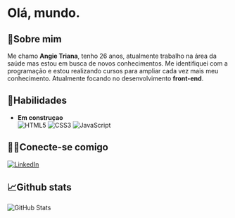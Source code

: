 # Olá, mundo.

## 💬Sobre mim 
Me chamo **Angie Triana**, tenho 26 anos, atualmente trabalho na área da saúde mas estou em busca de novos conhecimentos. Me identifiquei com a programação e estou realizando cursos para ampliar cada vez mais meu conhecimento. Atualmente focando no desenvolvimento **front-end**. 

## 🎯Habilidades
- **Em construçao**
<br>![HTML5](https://img.shields.io/badge/HTML5-E34F26?style=for-the-badge&logo=html5&logoColor=white)
![CSS3](https://img.shields.io/badge/CSS3-1572B6?style=for-the-badge&logo=css3&logoColor=white)
![JavaScript](https://img.shields.io/badge/JavaScript-F7DF1E?style=for-the-badge&logo=javascript&logoColor=black)

## 👩‍💻Conecte-se comigo
[![LinkedIn](https://img.shields.io/badge/LinkedIn-0077B5?style=for-the-badge&logo=linkedin&logoColor=white)](https://www.linkedin.com/in/angieetriana/)


## 📈Github stats
![GitHub Stats](https://github-readme-stats.vercel.app/api?username=angieetriana&theme=transparent&bg_color=000&border_color=30A3DC&show_icons=true&icon_color=30A3DC&title_color=&text_color=FFF)

